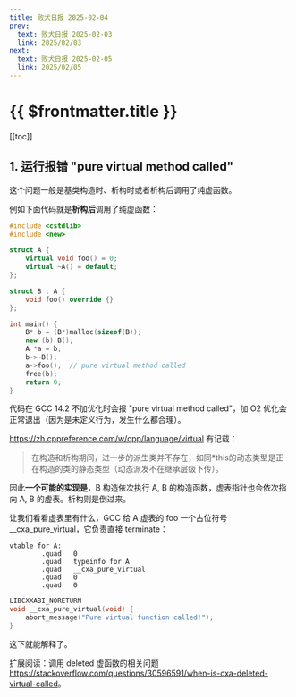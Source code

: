 ```yaml
---
title: 败犬日报 2025-02-04
prev:
  text: 败犬日报 2025-02-03
  link: 2025/02/03
next:
  text: 败犬日报 2025-02-05
  link: 2025/02/05
---
```


# {{ $frontmatter.title }}

[[toc]]

## 1. 运行报错 "pure virtual method called"

这个问题一般是基类构造时、析构时或者析构后调用了纯虚函数。

例如下面代码就是**析构后**调用了纯虚函数：

```cpp
#include <cstdlib>
#include <new>

struct A {
    virtual void foo() = 0;
    virtual ~A() = default;
};

struct B : A {
    void foo() override {}
};

int main() {
    B* b = (B*)malloc(sizeof(B));
    new (b) B();
    A *a = b;
    b->~B();
    a->foo();  // pure virtual method called
    free(b);
    return 0;
}
```

代码在 GCC 14.2 不加优化时会报 "pure virtual method called"，加 O2 优化会正常退出（因为是未定义行为，发生什么都合理）。

<https://zh.cppreference.com/w/cpp/language/virtual> 有记载：

> 在构造和析构期间，进一步的派生类并不存在，如同\*this的动态类型是正在构造的类的静态类型（动态派发不在继承层级下传）。

因此**一个可能的实现是**，B 构造依次执行 A, B 的构造函数，虚表指针也会依次指向 A, B 的虚表。析构则是倒过来。

让我们看看虚表里有什么，GCC 给 A 虚表的 foo 一个占位符号 __cxa_pure_virtual，它负责直接 terminate：

```text
vtable for A:
        .quad   0
        .quad   typeinfo for A
        .quad   __cxa_pure_virtual
        .quad   0
        .quad   0
```

```cpp
LIBCXXABI_NORETURN
void __cxa_pure_virtual(void) {
    abort_message("Pure virtual function called!");
}
```

这下就能解释了。

扩展阅读：调用 deleted 虚函数的相关问题 <https://stackoverflow.com/questions/30596591/when-is-cxa-deleted-virtual-called>。
